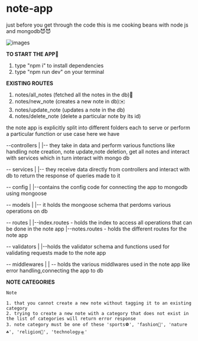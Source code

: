 # note-app
just before you get through the code
this is me cooking beans with node js  and mongodb😈😈

![images](https://user-images.githubusercontent.com/70198597/173223568-e6952c8f-ef4a-4bf7-b748-f5ab59fc1842.jpeg)


**TO START THE APP**🦵
1. type "npm i" to install dependencies
2. type "npm run dev" on your terminal

**EXISTING ROUTES**
1. notes/all_notes (fetched all the notes in the db)📜
2. notes/new_note (creates a new note in db)✉️
3. notes/update_note (updates a note in the db)
4. notes/delete_note (delete a particular note by its id)

the note app is explicitly split into different folders
each to serve or perform  a particular function or use case
here we have 

--controllers
    |
    |-- they take in data and perform various functions like handling note creation, note update,note deletion, get all notes and interact with services which in turn interact with mongo db
    
-- services
    |
    |-- they receive data directly from controllers and interact with db to return the response of queries made to it
    
    
-- config
    |
    |--contains the config code for connecting the app to mongodb using mongoose
    
    
-- models
    |
    |-- it holds the mongoose schema that perdoms various operations on db
    
    
    
-- routes
    |
    |--index.routes
        - holds the index to access all operations that can be done in the note app
    |--notes.routes
        - holds the different routes for the note app
        
        
-- validators
    |
    |--holds the validator schema and functions used for validating requests made to the note app
    
    
-- middlewares
    |
    | -- holds the various middlwares used in the note app like error handling,connecting the app to db
    
    
   **NOTE CATEGORIES**
    
    Note 
    
    1. that you cannot create a new note without tagging it to an existing category
    2. trying to create a new note with a category that does not exist in the list of categories will return error response
    3. note category must be one of these 'sports⚽️', 'fashion🕺', 'nature☘️', 'religion📔', 'technology🛸'
    
